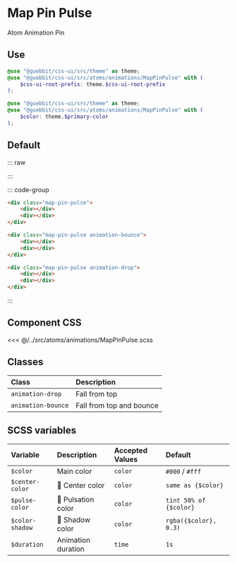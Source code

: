 # Map Pin Pulse
<Badge type="tip">Atom</Badge> <Badge type="info">Animation</Badge> <Badge type="info">Pin</Badge>

## Use

```scss
@use "@guebbit/css-ui/src/theme" as theme;
@use "@guebbit/css-ui/src/atoms/animations/MapPinPulse" with (
    $css-ui-root-prefix: theme.$css-ui-root-prefix
);
```

```scss
@use "@guebbit/css-ui/src/theme" as theme;
@use "@guebbit/css-ui/src/atoms/animations/MapPinPulse" with (
    $color: theme.$primary-color
);
```

## Default

::: raw
<div class="dev-section">
    <div class="map-pin-pulse">
        <span></span>
        <span></span>
    </div>
    <div class="map-pin-pulse animation-bounce">
        <span></span>
        <span></span>
    </div>
    <div class="map-pin-pulse animation-drop">
        <span></span>
        <span></span>
    </div>
</div>
:::

::: code-group
```html [default]
<div class="map-pin-pulse">
    <div></div>
    <div></div>
</div>
```
```html [bounce]
<div class="map-pin-pulse animation-bounce">
    <div></div>
    <div></div>
</div>
```
```html [drop]
<div class="map-pin-pulse animation-drop">
    <div></div>
    <div></div>
</div>
```
:::


## Component CSS

<<< @/../src/atoms/animations/MapPinPulse.scss

## Classes

| Class              | Description              |
|:-------------------|:-------------------------|
| `animation-drop`   | Fall from top            |
| `animation-bounce` | Fall from top and bounce |

## SCSS variables

| Variable          | Description                                        | Accepted Values | Default                 |
|:------------------|:---------------------------------------------------|:----------------|:------------------------|
| `$color`          | Main color                                         | `color`         | `#000` / `#fff`         |
| `$center-color`   | :first_quarter_moon_with_face: Center color        | `color`         | `same as {$color}`      |
| `$pulse-color`    | :first_quarter_moon_with_face: Pulsation color     | `color`         | `tint 50% of {$color}`  |
| `$color-shadow`   | :first_quarter_moon_with_face: Shadow color        | `color`         | `rgba({$color}, 0.3)`   |
| `$duration`       | Animation duration                                 | `time`          | `1s`                    |


<style lang="scss">
@use "../docs/theme" as theme;
@use "../src/atoms/animations/MapPinPulse" with (
    $css-ui-root-prefix: theme.$css-ui-root-prefix,
);
</style>